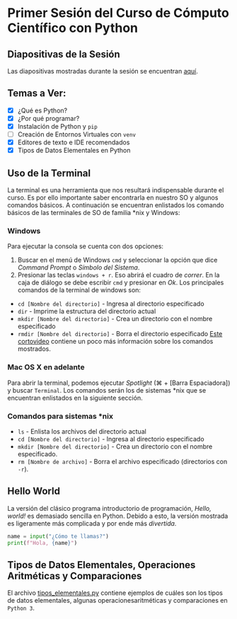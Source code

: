 # Primer Sesión del Curso de Cómputo Científico con Python

## Diapositivas de la Sesión
Las diapositivas mostradas durante la sesión se encuentran 
[aquí](https://slides.com/jdbr99/computo-cientifico-con-python-3#/).

## Temas a Ver:
- [x] ¿Qué es Python?
- [x] ¿Por qué programar?
- [x] Instalación de Python y `pip`
- [ ] Creación de Entornos Virtuales con `venv`
- [x] Editores de texto e IDE recomendados
- [x] Tipos de Datos Elementales en Python

## Uso de la Terminal
La terminal es una herramienta que nos resultará indispensable durante el curso.
Es por ello importante saber encontrarla en nuestro SO y algunos comandos 
básicos. A continuación se encuentran enlistados los comando básicos de las
terminales de SO de familia *nix y Windows:

### Windows
Para ejecutar la consola se cuenta con dos opciones:
1. Buscar en el menú de Windows `cmd` y seleccionar la opción que dice 
*Command Prompt* o *Símbolo del Sistema*.
2. Presionar las teclas `windows + r`. Eso abrirá el cuadro de *correr*. En
la caja de diálogo se debe escribir `cmd` y presionar en *Ok*.
Los principales comandos de la terminal de windows son:
- `cd [Nombre del directorio]` - Ingresa al directorio especificado
- `dir` - Imprime la estructura del directorio actual
- `mkdir [Nombre del directorio]` - Crea un directorio con el nombre especificado
- `rmdir [Nombre del directorio]` - Borra el directorio especificado
[Este cortovideo]() contiene un poco más información sobre los comandos mostrados.

### Mac OS X en adelante
Para abrir la terminal, podemos ejecutar *Spotlight* (⌘ + [Barra Espaciadora])
y buscar `Terminal`. Los comandos serán los de sistemas *nix que se encuentran 
enlistados en la siguiente sección.

### Comandos para sistemas *nix
- `ls` - Enlista los archivos del directorio actual
- `cd [Nombre del directorio]` - Ingresa al directorio especificado
- `mkdir [Nombre del directorio]` - Crea un directorio con el nombre especificado.
- `rm [Nombre de archivo]` - Borra el archivo especificado (directorios con `-r`).   

## Hello World
La versión del clásico programa introductorio de programación, *Hello, world!*
es demasiado sencilla en Python. Debido a esto, la versión mostrada es
ligeramente más complicada y por ende más *divertida*.
```python
name = input("¿Cómo te llamas?")
print(f"Hola, {name}")
```

## Tipos de Datos Elementales, Operaciones Aritméticas y Comparaciones  
El archivo [tipos_elementales.py](./tipos_elementales.py) contiene ejemplos de
cuáles son los tipos de datos elementales, algunas operacionesaritméticas y
comparaciones en `Python 3`.